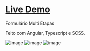 # [Live Demo](https://multi-step-form-omega-sepia.vercel.app/form/step1)

Formulário Multi Etapas

Feito com Angular, Typescript e SCSS.

![image](https://github.com/fabiano-pancheniak/multi-step-form/assets/117361090/9f25cd37-2539-485e-b0c5-4dd3fcc7fd84)
![image](https://github.com/fabiano-pancheniak/multi-step-form/assets/117361090/cc97764e-12b4-4cb3-b59d-44b0d92c1a29)
![image](https://github.com/fabiano-pancheniak/multi-step-form/assets/117361090/d47bcec3-d66b-4735-958d-da7e919ab455)










 

